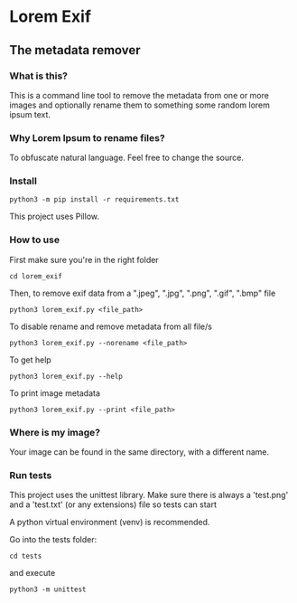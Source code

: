 # Lorem Exif

## The metadata remover

### What is this?

This is a command line tool to remove the metadata from one or more images and optionally rename them to something some random lorem ipsum text.

### Why Lorem Ipsum to rename files?

To obfuscate natural language. Feel free to change the source.

### Install

``` 
python3 -m pip install -r requirements.txt 
```

This project uses Pillow.

### How to use

First make sure you're in the right folder
```
cd lorem_exif
```
Then, to remove exif data from a ".jpeg", ".jpg", ".png", ".gif", ".bmp" file

```
python3 lorem_exif.py <file_path> 
```

To disable rename and remove metadata from all file/s
```
python3 lorem_exif.py --norename <file_path>
```

To get help
```
python3 lorem_exif.py --help 
```

To print image metadata
```
python3 lorem_exif.py --print <file_path> 
```

### Where is my image?
Your image can be found in the same directory, with a different name.

### Run tests

This project uses the unittest library. Make sure there is always a 'test.png' and a 'test.txt' (or any extensions) file so tests can start

A python virtual environment (venv) is recommended. 

Go into the tests folder:

``` 
cd tests 
```

and execute  

``` 
python3 -m unittest 
```
